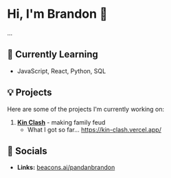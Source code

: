 # Hi, I'm Brandon 👋
...


## 🌱 Currently Learning
- JavaScript, React, Python, SQL

## 💡 Projects
Here are some of the projects I'm currently working on:

1. **[Kin Clash](https://github.com/pandanbrandon/kin-clash)** - making family feud
   - What I got so far... https://kin-clash.vercel.app/



## 📣 Socials

- **Links:** [beacons.ai/pandanbrandon](https://beacons.ai/pandanbrandon)




